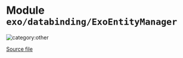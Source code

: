 # Module `exo/databinding/ExoEntityManager`

![category:other](https://img.shields.io/badge/category-other-blue.svg?style=flat-square)



[Source file](..\..\src\exo\databinding\ExoEntityManager.js)

